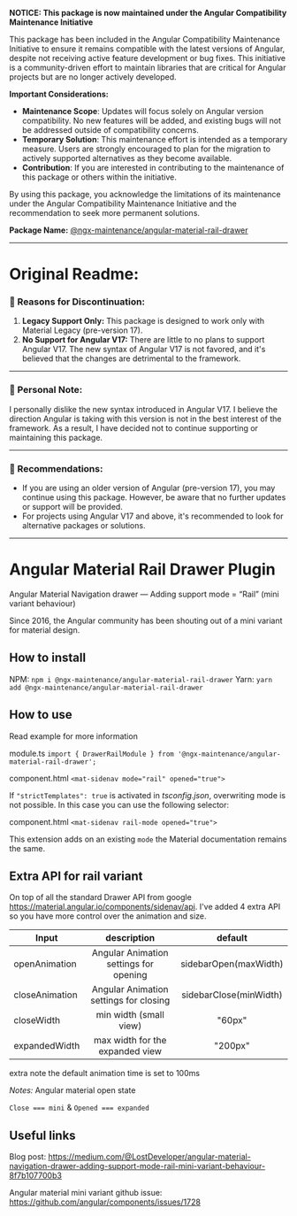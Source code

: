 
**NOTICE: This package is now maintained under the Angular Compatibility Maintenance Initiative**

This package has been included in the Angular Compatibility Maintenance Initiative to ensure it remains compatible with the latest versions of Angular, despite not receiving active feature development or bug fixes. This initiative is a community-driven effort to maintain libraries that are critical for Angular projects but are no longer actively developed.

**Important Considerations:**
- **Maintenance Scope**: Updates will focus solely on Angular version compatibility. No new features will be added, and existing bugs will not be addressed outside of compatibility concerns.
- **Temporary Solution**: This maintenance effort is intended as a temporary measure. Users are strongly encouraged to plan for the migration to actively supported alternatives as they become available.
- **Contribution**: If you are interested in contributing to the maintenance of this package or others within the initiative.

By using this package, you acknowledge the limitations of its maintenance under the Angular Compatibility Maintenance Initiative and the recommendation to seek more permanent solutions.

**Package Name:** [@ngx-maintenance/angular-material-rail-drawer](https://npmjs.com/package/@ngx-maintenance/angular-material-rail-drawer)

---

# Original Readme:

### 🚫 Reasons for Discontinuation:

1. **Legacy Support Only:** This package is designed to work only with Material Legacy (pre-version 17).
2. **No Support for Angular V17:** There are little to no plans to support Angular V17. The new syntax of Angular V17 is not favored, and it's believed that the changes are detrimental to the framework.

---

### 📣 Personal Note:

I personally dislike the new syntax introduced in Angular V17. I believe the direction Angular is taking with this version is not in the best interest of the framework. As a result, I have decided not to continue supporting or maintaining this package.

---

### 📌 Recommendations:

- If you are using an older version of Angular (pre-version 17), you may continue using this package. However, be aware that no further updates or support will be provided.
- For projects using Angular V17 and above, it's recommended to look for alternative packages or solutions.

---

# Angular Material Rail Drawer Plugin

Angular Material Navigation drawer — Adding support mode = “Rail” (mini variant behaviour)

Since 2016, the Angular community has been shouting out of a mini variant for material design.

## How to install

NPM:
`npm i @ngx-maintenance/angular-material-rail-drawer`
Yarn:
`yarn add @ngx-maintenance/angular-material-rail-drawer`

## How to use

Read example for more information

module.ts
`import { DrawerRailModule } from '@ngx-maintenance/angular-material-rail-drawer';`

component.html
`<mat-sidenav mode="rail" opened="true">`

If `"strictTemplates": true` is activated in _tsconfig.json_, overwriting mode is not possible. In this case you can use the following selector:

component.html
`<mat-sidenav rail-mode opened="true">`

This extension adds on an existing `mode` the Material documentation remains the same.

## Extra API for rail variant

On top of all the standard Drawer API from google https://material.angular.io/components/sidenav/api. I've added 4 extra API so you have more control over the animation and size.

| Input          |              description               |        default         |
| -------------- | :------------------------------------: | :--------------------: |
| openAnimation  | Angular Animation settings for opening | sidebarOpen(maxWidth)  |
| closeAnimation | Angular Animation settings for closing | sidebarClose(minWidth) |
| closeWidth     |         min width (small view)         |         "60px"         |
| expandedWidth  |    max width for the expanded view     |        "200px"         |

extra note the default animation time is set to 100ms

_Notes:_
Angular material open state

`Close === mini` & `Opened === expanded`

## Useful links

Blog post:
https://medium.com/@LostDeveloper/angular-material-navigation-drawer-adding-support-mode-rail-mini-variant-behaviour-8f7b107700b3

Angular material mini variant github issue:
https://github.com/angular/components/issues/1728
